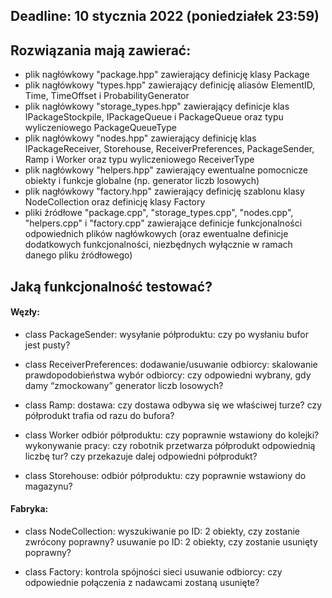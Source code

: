 ## Deadline: 10 stycznia 2022 (poniedziałek 23:59)

## Rozwiązania mają zawierać:
- plik nagłówkowy "package.hpp" zawierający definicję klasy Package
- plik nagłówkowy "types.hpp" zawierający definicję aliasów ElementID, Time, TimeOffset i ProbabilityGenerator
- plik nagłówkowy "storage_types.hpp" zawierający definicje klas IPackageStockpile, IPackageQueue i PackageQueue oraz typu wyliczeniowego PackageQueueType
- plik nagłówkowy "nodes.hpp" zawierający definicję klas IPackageReceiver, Storehouse, ReceiverPreferences, PackageSender, Ramp i Worker oraz typu wyliczeniowego ReceiverType
- plik nagłówkowy "helpers.hpp" zawierający ewentualne pomocnicze obiekty i funkcje globalne (np. generator liczb losowych)
- plik nagłówkowy "factory.hpp" zawierający definicję szablonu klasy NodeCollection oraz definicję klasy Factory
- pliki źródłowe "package.cpp", "storage_types.cpp", "nodes.cpp", "helpers.cpp" i "factory.cpp" zawierające definicje funkcjonalności odpowiednich plików nagłówkowych (oraz ewentualne definicje dodatkowych funkcjonalności, niezbędnych wyłącznie w ramach danego pliku źródłowego)


## Jaką funkcjonalność testować?
#### Węzły:
- class PackageSender:
  wysyłanie półproduktu: czy po wysłaniu bufor jest pusty?

- class ReceiverPreferences:
  dodawanie/usuwanie odbiorcy: skalowanie prawdopodobieństwa
  wybór odbiorcy: czy odpowiedni wybrany, gdy damy “zmockowany” generator liczb losowych?

- class Ramp:
  dostawa: czy dostawa odbywa się we właściwej turze? czy półprodukt trafia od razu do bufora?

- class Worker
  odbiór półproduktu: czy poprawnie wstawiony do kolejki?
  wykonywanie pracy: czy robotnik przetwarza półprodukt odpowiednią liczbę tur? czy przekazuje dalej odpowiedni półprodukt?

- class Storehouse:
  odbiór półproduktu: czy poprawnie wstawiony do magazynu?

#### Fabryka:
- class NodeCollection<Node>:
  wyszukiwanie po ID: 2 obiekty, czy zostanie zwrócony poprawny?
  usuwanie po ID: 2 obiekty, czy zostanie usunięty poprawny?

- class Factory:
  kontrola spójności sieci
  usuwanie odbiorcy: czy odpowiednie połączenia z nadawcami zostaną usunięte?

